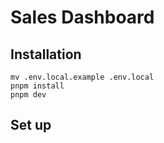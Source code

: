# Sales Dashboard

## Installation
```shell .env.local
mv .env.local.example .env.local
pnpm install
pnpm dev
```
## Set up

```shell
```